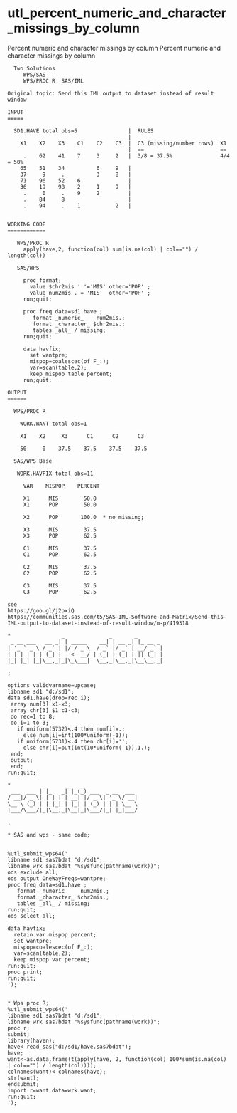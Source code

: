 # utl_percent_numeric_and_character_missings_by_column
Percent numeric and character missings by column
    Percent numeric and character missings by column

      Two Solutions
         WPS/SAS
         WPS/PROC R  SAS/IML

    Original topic: Send this IML output to dataset instead of result window

    INPUT
    =====

      SD1.HAVE total obs=5                |  RULES
                                          |
        X1    X2    X3    C1    C2    C3  |  C3 (missing/number rows)  X1
                                          |  ==                        ==
         .    62    41    7     3     2   |  3/8 = 37.5%               4/4 = 50%
        65    51    34          6     9   |
        37     9     .          3     8   |
        71    96    52    6               |
        36    19    98    2     1     9   |
         .     0     .    9     2         |
         .    84     8                    |
         .    94     .    1           2   |


    WORKING CODE
    ============

       WPS/PROC R
         apply(have,2, function(col) sum(is.na(col) | col=="") / length(col))

       SAS/WPS

         proc format;
           value $chr2mis ' '='MIS' other='POP' ;
           value num2mis . = 'MIS'  other='POP' ;
         run;quit;

         proc freq data=sd1.have ;
            format _numeric_    num2mis.;
            format _character_ $chr2mis.;
            tables _all_ / missing;
         run;quit;

         data havfix;
           set wantpre;
           mispop=coalescec(of F_:);
           var=scan(table,2);
           keep mispop table percent;
         run;quit;

    OUTPUT
    ======

      WPS/PROC R

        WORK.WANT total obs=1

        X1    X2     X3      C1      C2      C3

        50     0    37.5    37.5    37.5    37.5

      SAS/WPS Base

       WORK.HAVFIX total obs=11

         VAR    MISPOP    PERCENT

         X1      MIS        50.0
         X1      POP        50.0

         X2      POP       100.0  * no missing;

         X3      MIS        37.5
         X3      POP        62.5

         C1      MIS        37.5
         C1      POP        62.5

         C2      MIS        37.5
         C2      POP        62.5

         C3      MIS        37.5
         C3      POP        62.5

    see
    https://goo.gl/j2pxiQ
    https://communities.sas.com/t5/SAS-IML-Software-and-Matrix/Send-this-IML-output-to-dataset-instead-of-result-window/m-p/419318

    *                _              _       _
     _ __ ___   __ _| | _____    __| | __ _| |_ __ _
    | '_ ` _ \ / _` | |/ / _ \  / _` |/ _` | __/ _` |
    | | | | | | (_| |   <  __/ | (_| | (_| | || (_| |
    |_| |_| |_|\__,_|_|\_\___|  \__,_|\__,_|\__\__,_|

    ;

    options validvarname=upcase;
    libname sd1 "d:/sd1";
    data sd1.have(drop=rec i);
     array num[3] x1-x3;
     array chr[3] $1 c1-c3;
     do rec=1 to 8;
     do i=1 to 3;
       if uniform(5732)<.4 then num[i]=.;
         else num[i]=int(100*uniform(-1));
       if uniform(5731)<.4 then chr[i]='';
         else chr[i]=put(int(10*uniform(-1)),1.);
     end;
     output;
     end;
    run;quit;

    *          _       _   _
     ___  ___ | |_   _| |_(_) ___  _ __  ___
    / __|/ _ \| | | | | __| |/ _ \| '_ \/ __|
    \__ \ (_) | | |_| | |_| | (_) | | | \__ \
    |___/\___/|_|\__,_|\__|_|\___/|_| |_|___/

    ;

    * SAS and wps - same code;


    %utl_submit_wps64('
    libname sd1 sas7bdat "d:/sd1";
    libname wrk sas7bdat "%sysfunc(pathname(work))";
    ods exclude all;
    ods output OneWayFreqs=wantpre;
    proc freq data=sd1.have ;
       format _numeric_    num2mis.;
       format _character_ $chr2mis.;
       tables _all_ / missing;
    run;quit;
    ods select all;

    data havfix;
      retain var mispop percent;
      set wantpre;
      mispop=coalescec(of F_:);
      var=scan(table,2);
      keep mispop var percent;
    run;quit;
    proc print;
    run;quit;
    ');


    * Wps proc R;
    %utl_submit_wps64('
    libname sd1 sas7bdat "d:/sd1";
    libname wrk sas7bdat "%sysfunc(pathname(work))";
    proc r;
    submit;
    library(haven);
    have<-read_sas("d:/sd1/have.sas7bdat");
    have;
    want<-as.data.frame(t(apply(have, 2, function(col) 100*sum(is.na(col) | col=="") / length(col))));
    colnames(want)<-colnames(have);
    str(want);
    endsubmit;
    import r=want data=wrk.want;
    run;quit;
    ');

